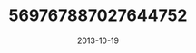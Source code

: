---
title: "569767887027644752"
image: "2013-10-19 11.14.06 569767887027644752_46248401"
date: "2013-10-19"
type: "photo"
---